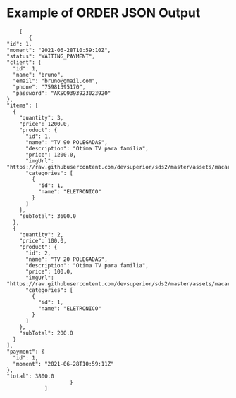 # Example of ORDER JSON Output




        [
           {
    "id": 1,
    "moment": "2021-06-28T10:59:10Z",
    "status": "WAITING_PAYMENT",
    "client": {
      "id": 1,
      "name": "bruno",
      "email": "bruno@gmail.com",
      "phone": "75981395170",
      "password": "AKSO9393923023920"
    },
    "items": [
      {
        "quantity": 3,
        "price": 1200.0,
        "product": {
          "id": 1,
          "name": "TV 90 POLEGADAS",
          "description": "Otima TV para familia",
          "price": 1200.0,
          "imgUrl": "https://raw.githubusercontent.com/devsuperior/sds2/master/assets/macarrao_penne.jpg",
          "categories": [
            {
              "id": 1,
              "name": "ELETRONICO"
            }
          ]
        },
        "subTotal": 3600.0
      },
      {
        "quantity": 2,
        "price": 100.0,
        "product": {
          "id": 2,
          "name": "TV 20 POLEGADAS",
          "description": "Otima TV para familia",
          "price": 100.0,
          "imgUrl": "https://raw.githubusercontent.com/devsuperior/sds2/master/assets/macarrao_penne.jpg",
          "categories": [
            {
              "id": 1,
              "name": "ELETRONICO"
            }
          ]
        },
        "subTotal": 200.0
      }
    ],
    "payment": {
      "id": 1,
      "moment": "2021-06-28T10:59:11Z"
    },
    "total": 3800.0
                        }
                ]


 
